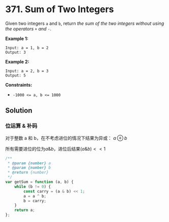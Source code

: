 # 371. Sum of Two Integers

Given two integers `a` and `b`, return _the sum of the two integers without using the operators_ `+` _and_ `-`.

**Example 1:**

```
Input: a = 1, b = 2
Output: 3
```

**Example 2:**

```
Input: a = 2, b = 3
Output: 5
```

**Constraints:**

-   `-1000 <= a, b <= 1000`

## Solution

### 位运算 & 补码

对于整数 a 和 b，在不考虑进位的情况下结果为异或： $a\oplus b$

所有需要进位的位为$a\&b$，进位后结果$(a\&b)<<1$

```javascript
/**
 * @param {number} a
 * @param {number} b
 * @return {number}
 */
var getSum = function (a, b) {
    while (b != 0) {
        const carry = (a & b) << 1;
        a = a ^ b;
        b = carry;
    }
    return a;
};
```
